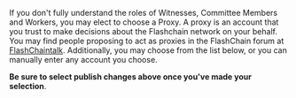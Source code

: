 If you don't fully understand the roles of Witnesses, Committee Members and Workers, you may elect to choose a Proxy. A proxy is an account that you trust to make decisions about the Flashchain network on your behalf. You may find people proposing to act as proxies in the FlashChain forum at [FlashChaintalk](https://flashchaintalk.org/index.php/board,75.0.html). Additionally, you may choose from the list below, or you can manually enter any account you choose.

**Be sure to select publish changes above once you've made your selection**.
